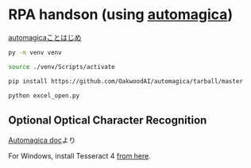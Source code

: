 # RPA handson (using [automagica](https://automagica.readthedocs.io/))


[automagicaことはじめ](https://qiita.com/eriho/items/9f9d887f380b64beaee7)

```bash
py -m venv venv

source ./venv/Scripts/activate

pip install https://github.com/OakwoodAI/automagica/tarball/master
```

```bash
python excel_open.py
```


## Optional Optical Character Recognition
[Automagica doc](https://automagica.readthedocs.io/#getting-started)より

For Windows, install Tesseract 4 [from here](http://digi.bib.uni-mannheim.de/tesseract/tesseract-ocr-setup-4.00.00dev.exe).